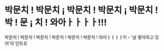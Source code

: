 # 박문치 ! 박문치 ¡ 박문치 ! 박문치 ¡ 박문치 ! 박 ! 문 ¡ 치 ! 와아ㅏㅏㅏㅏ!!!
박문치 ! 박문치 ! 박문치 ! 박문치 ! 박문치 ! 박문치 ! 와아ㅏㅏㅏㅏ!!! - '널 좋아하고 있어'의 인트로
